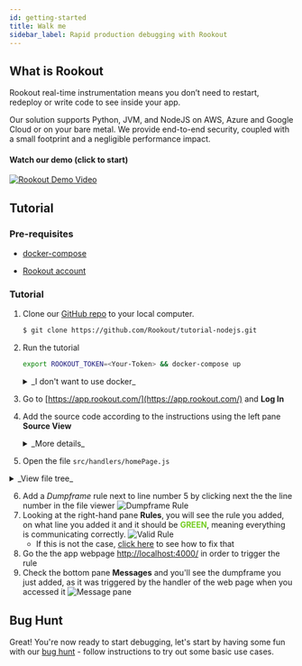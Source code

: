 ```yaml
---
id: getting-started
title: Walk me
sidebar_label: Rapid production debugging with Rookout
---
```


## What is Rookout

Rookout real-time instrumentation means you don’t need to restart, redeploy or write code to see inside your app.

Our solution supports Python, JVM, and NodeJS on AWS, Azure and Google Cloud or on your bare metal. We provide
end-to-end security, coupled with a small footprint and a negligible performance impact.


#### Watch our demo (click to start)

<a href="https://www.youtube.com/watch?v=qTdpOC92DBI" target="_blank">
    <img src="https://img.youtube.com/vi/qTdpOC92DBI/0.jpg" alt="Rookout Demo Video" />
</a>

## Tutorial

### Pre-requisites

- [docker-compose](https://docs.docker.com/compose/install/)

- [Rookout account](https://www.rookout.com/join-our-early-adopters-plan/)


### Tutorial

1. Clone our [GitHub repo](https://github.com/Rookout/tutorial-nodejs) to your local computer.
    ```bash
    $ git clone https://github.com/Rookout/tutorial-nodejs.git
    ```
2. Run the tutorial
    ```bash
    export ROOKOUT_TOKEN=<Your-Token> && docker-compose up
    ```
    <details>
    <summary>_I don't want to use docker_</summary>
    ```bash
    export ROOKOUT_TOKEN=<Your-Token> && make -j run-prod
    ```
    </details>

3. Go to [https://app.rookout.com/](https://app.rookout.com/) and **Log In**
4. Add the source code according to the instructions using the left pane **Source View**
    <details>
    <summary>_More details_</summary>
    <p>
    
    #### Adding source code
    
    - Click on Add source
    - Choose source control
        - Github
            1. Click on Connect
            1. Authorize O-Auth
            1. Fill `Repository Owner`
            1. Click `Repository` and choose from the dropdown menu
            1. Click Next
            1. Choose the desired branch
            1. Click View Repository
        - Local FileSystem - Server
            1. Click on Setup Server
            1. Choose a supported HTTP Server (Node.js)
            1. Leave the default port `8000` or choose your own
            1. Run your local server e.g. `simple-https -p 8000` in the right directory
            1. Click on Connect to Server
    </p>
    </details>
    
    
5. Open the file `src/handlers/homePage.js`
<details>
    <summary>_View file tree_</summary>
    <p>
    ```
    src/
    ├── handlers
    │   └── homePage.js
    ├── routes
    ├── services
    ├── static
    ├── templates
    └── utils
    ```
    </p>
</details>

6. Add a _Dumpframe_ rule next to line number 5 by clicking next the the line number in the file viewer
![Dumpframe Rule](/img/screenshots/getting_started_6.png)
7. Looking at the right-hand pane **Rules**, you will see the rule you added, on what line you added it and it should be 
<span style="color: #73CD1F;">**GREEN**</span>, meaning everything is communicating correctly.
![Valid Rule](/img/screenshots/getting_started_7.png)
    - If this is not the case, [click here](troubleshooting-rules.md) to see how to fix that
8. Go the the app webpage [http://localhost:4000/](http://localhost:4000/) in order to trigger the rule
9. Check the bottom pane **Messages** and you'll see the dumpframe you just added, as it was triggered by the handler of the web page when you accessed it
![Message pane](/img/screenshots/getting_started_9.png)

## Bug Hunt

Great! You're now ready to start debugging, let's start by having some fun with our 
[bug hunt](tutorials-bughunt-node.md) - follow instructions to try out some basic use cases.
